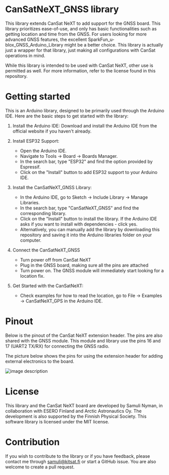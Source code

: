 # CanSatNeXT_GNSS library

This library extends CanSat NeXT to add support for the GNSS board. This library prioritizes ease-of-use, and only has basic functionalities such as getting location and time from the GNSS. For users looking for more advanced GNSS features, the excellent SparkFun_u-blox_GNSS_Arduino_Library might be a better choice. This library is actually just a wrapper for that library, just making all configurations with CanSat operations in mind.

While this library is intended to be used with CanSat NeXT, other use is permitted as well. For more information, refer to the license found in this repository.

# Getting started

This is an Arduino library, designed to be primarily used through the Arduino IDE. Here are the basic steps to get started with the library:

1. Install the Arduino IDE: Download and install the Arduino IDE from the official website if you haven't already.

2. Install ESP32 Support: 
   - Open the Arduino IDE.
   - Navigate to Tools -> Board -> Boards Manager.
   - In the search bar, type "ESP32" and find the option provided by Espressif.
   - Click on the "Install" button to add ESP32 support to your Arduino IDE.

3. Install the CanSatNeXT_GNSS Library:
   - In the Arduino IDE, go to Sketch -> Include Library -> Manage Libraries.
   - In the search bar, type "CanSatNeXT_GNSS" and find the corresponding library.
   - Click on the "Install" button to install the library. If the Arduino IDE asks if you want to install with dependencies - click yes.
   - Alternatively, you can manually add the library by downloading this repository and saving it into the Arduino libraries folder on your computer.

4. Connect the CanSatNeXT_GNSS
   - Turn power off from CanSat NeXT
   - Plug in the GNSS board, making sure all the pins are attached
   - Turn power on. The GNSS module will immediately start looking for a location fix.

5. Get Started with the CanSatNeXT:
   - Check examples for how to read the location, go to File -> Examples -> CanSatNeXT_GPS in the Arduino IDE.

# Pinout

Below is the pinout of the CanSat NeXT extension header. The pins are also shared with the GNSS module. This module and library use the pins 16 and 17 (UART2 TX/RX) for connecting the GNSS radio.

The picture below shows the pins for using the extension header for adding external electronics to the board.

![image description](https://lh3.googleusercontent.com/drive-viewer/AK7aPaDrKPQzTgqN-vACXaDWKlyC1ZMQ5sLF344OpBNhWeb7bTWGEP2YD6sUS9N-EKQ_dZ4yIQjQIWknBSTpaJIGGBf7yUxEAg=s1600)

# License

This library and the CanSat NeXT board are developed by Samuli Nyman, in collaboration with ESERO Finland and Arctic Astronautics Oy. The development is also supported by the Finnish Physical Society. This software library is licensed under the MIT license.

# Contribution

If you wish to contribute to the library or if you have feedback, please contact me through samuli@kitsat.fi or start a GitHub issue. You are also welcome to create a pull request.

